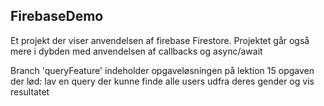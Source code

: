 ## FirebaseDemo
Et projekt der viser anvendelsen af firebase Firestore.
Projektet går også mere i dybden med anvendelsen af callbacks og async/await

Branch 'queryFeature' indeholder opgaveløsningen på lektion 15 opgaven der lød:
lav en query der kunne finde alle users udfra deres gender og vis resultatet
